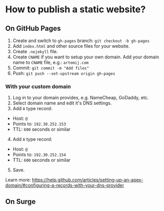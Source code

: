 # How to publish a static website?

## On GitHub Pages

1. Create and switch to `gh-pages` branch: `git checkout -b gh-pages`
2. Add `index.html` and other source files for your website.
3. Create `.nojekyll` file.
4. Create `CNAME` if you want to setup your own domain. Add your domain name to `CNAME` file, e.g.: `artemij.com`
5. Commit: `git commit -m "Add files"`
6. Push: `git push --set-upstream origin gh-pages`

### With your custom domain

1. Log in to your domain provides, e.g. NameCheap, GoDaddy, etc.
2. Select domain name and edit it's DNS settings.
3. Add `A` type record:
  + Host: `@`
  + Points to: `192.30.252.153`
  + TTL: `600` seconds or similar
4. Add `A` type record:
  + Host: `@`
  + Points to: `192.30.252.154`
  + TTL: `600` seconds or similar
5. Save.

Learn more: https://help.github.com/articles/setting-up-an-apex-domain/#configuring-a-records-with-your-dns-provider

## On Surge